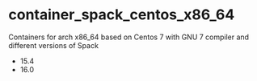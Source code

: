# container_spack_centos_x86_64
Containers for arch x86_64 based on Centos 7 with GNU 7 compiler and different versions of Spack 
- 15.4 
- 16.0
